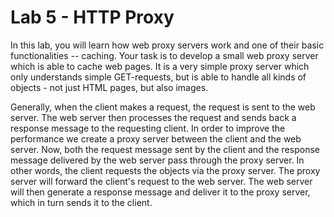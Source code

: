 Lab 5 - HTTP Proxy
===

In this lab, you will learn how web proxy servers work and one of their basic functionalities -- caching. Your task is to develop a small web proxy server which is able to cache web pages. It is a very simple proxy server which only understands simple GET-requests, but is able to handle all kinds of objects - not just HTML pages, but also images.

Generally, when the client makes a request, the request is sent to the web server. The web server then processes the request and sends back a response message to the requesting client. In order to improve the performance we create a proxy server between the client and the web server. Now, both the request message sent by the client and the response message delivered by the web server pass through the proxy server. In other words, the client requests the objects via the proxy server. The proxy server will forward the client's request to the web server. The web server will then generate a response message and deliver it to the proxy server, which in turn sends it to the client.
